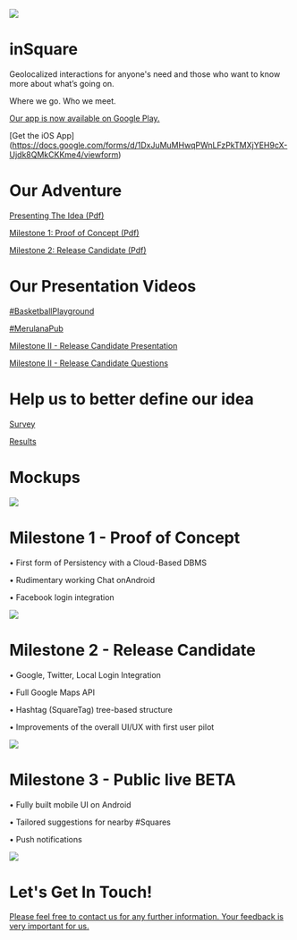 ![](https://github.com/regini/inSquare/blob/gh-pages/INSQUARE%20LOGO.png)
# inSquare
Geolocalized interactions for anyone's need and those who want to know more about what’s going on.

Where we go. Who we meet.

[Our app is now available on Google Play.](https://play.google.com/store/apps/details?id=com.nsqre.insquare&utm_source=global_co&utm_medium=prtnr&utm_content=Mar2515&utm_campaign=PartBadge&pcampaignid=MKT-AC-global-none-all-co-pr-py-PartBadges-Oct1515-1)

[Get the iOS App] (https://docs.google.com/forms/d/1DxJuMuMHwqPWnLFzPkTMXjYEH9cX-Ujdk8QMkCKKme4/viewform)

# Our Adventure
[Presenting The Idea (Pdf)](https://drive.google.com/open?id=0ByoM6ITfn2ntM1ktMXhTWW5vSFU)

[Milestone 1: Proof of Concept (Pdf)](https://drive.google.com/open?id=0ByoM6ITfn2ntOGNwU21hY0NlOUU)

[Milestone 2: Release Candidate (Pdf)](https://drive.google.com/open?id=0ByoM6ITfn2ntOWxzMS14alQ3MG8)

# Our Presentation Videos

[#BasketballPlayground](https://drive.google.com/open?id=0ByoM6ITfn2ntNFlGS1VJalNtUHM)

[#MerulanaPub](https://drive.google.com/open?id=0ByoM6ITfn2ntVFU2eGw1bUI2c2c)

[Milestone II - Release Candidate Presentation](https://youtu.be/BWIQcIFk5Yw)

[Milestone II - Release Candidate Questions](https://youtu.be/yWCflRAcMyM)

# Help us to better define our idea
[Survey](https://goo.gl/07GxSS)   

[Results](https://docs.google.com/forms/d/1VNDIqxvEftTTwklxarWzcM6DcCcdv_zyfekmQPCvtGc/viewanalytics)

# Mockups
![](http://regini.github.io/inSquare/mockup.png)



# Milestone 1 - Proof of Concept
  • First form of Persistency with a Cloud-Based DBMS   
  
  • Rudimentary working Chat onAndroid  
  
  • Facebook login integration  
  
  ![](http://regini.github.io/inSquare/ScreenshotsMilestone1.png)
  
# Milestone 2 - Release Candidate
 • Google, Twitter, Local Login Integration

 • Full Google Maps API
 
 • Hashtag (SquareTag) tree-based structure   
 
 • Improvements of the overall UI/UX with first user pilot  
 
 ![](http://regini.github.io/inSquare/ScreenshotsMilestone2.png)
 
# Milestone 3 - Public live BETA
 • Fully built mobile UI on Android  
 
 • Tailored suggestions for nearby #Squares   
 
 • Push notifications  
    
 ![](http://regini.github.io/inSquare/ScreenshotsMilestone3.png)

# Let's Get In Touch!
[Please feel free to contact us for any further information. Your feedback is very important for us.](http://goo.gl/forms/2VcB24833w)
